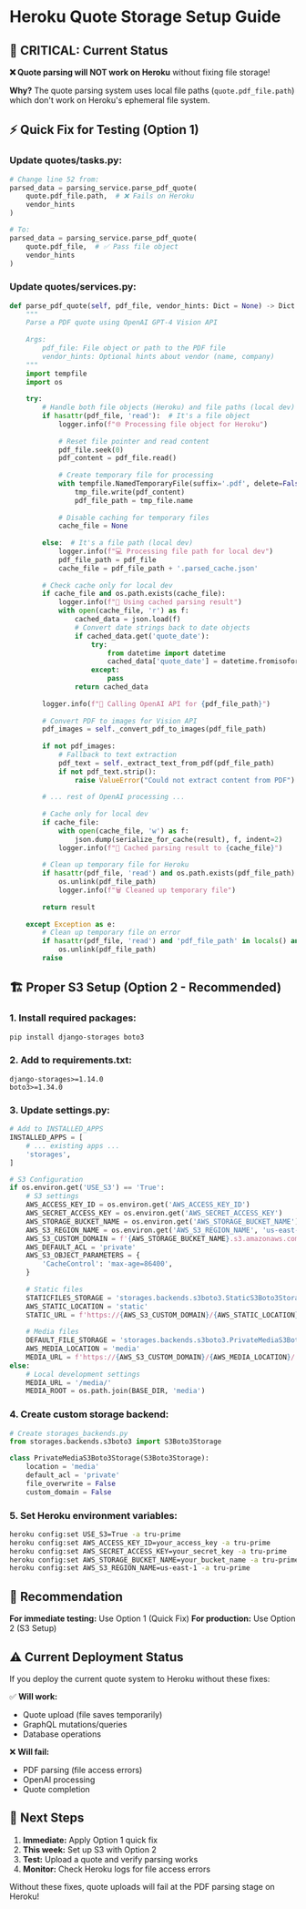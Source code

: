 # Heroku Quote Storage Setup Guide

## 🚨 **CRITICAL: Current Status**

**❌ Quote parsing will NOT work on Heroku** without fixing file storage!

**Why?** The quote parsing system uses local file paths (`quote.pdf_file.path`) which don't work on Heroku's ephemeral file system.

## ⚡ **Quick Fix for Testing (Option 1)**

### Update quotes/tasks.py:
```python
# Change line 52 from:
parsed_data = parsing_service.parse_pdf_quote(
    quote.pdf_file.path,  # ❌ Fails on Heroku
    vendor_hints
)

# To:
parsed_data = parsing_service.parse_pdf_quote(
    quote.pdf_file,  # ✅ Pass file object
    vendor_hints
)
```

### Update quotes/services.py:
```python
def parse_pdf_quote(self, pdf_file, vendor_hints: Dict = None) -> Dict:
    """
    Parse a PDF quote using OpenAI GPT-4 Vision API
    
    Args:
        pdf_file: File object or path to the PDF file
        vendor_hints: Optional hints about vendor (name, company)
    """
    import tempfile
    import os
    
    try:
        # Handle both file objects (Heroku) and file paths (local dev)
        if hasattr(pdf_file, 'read'):  # It's a file object
            logger.info(f"🌐 Processing file object for Heroku")
            
            # Reset file pointer and read content
            pdf_file.seek(0)
            pdf_content = pdf_file.read()
            
            # Create temporary file for processing
            with tempfile.NamedTemporaryFile(suffix='.pdf', delete=False) as tmp_file:
                tmp_file.write(pdf_content)
                pdf_file_path = tmp_file.name
            
            # Disable caching for temporary files
            cache_file = None
            
        else:  # It's a file path (local dev)
            logger.info(f"💻 Processing file path for local dev")
            pdf_file_path = pdf_file
            cache_file = pdf_file_path + '.parsed_cache.json'
        
        # Check cache only for local dev
        if cache_file and os.path.exists(cache_file):
            logger.info(f"📁 Using cached parsing result")
            with open(cache_file, 'r') as f:
                cached_data = json.load(f)
                # Convert date strings back to date objects
                if cached_data.get('quote_date'):
                    try:
                        from datetime import datetime
                        cached_data['quote_date'] = datetime.fromisoformat(cached_data['quote_date']).date()
                    except:
                        pass
                return cached_data
        
        logger.info(f"🤖 Calling OpenAI API for {pdf_file_path}")
        
        # Convert PDF to images for Vision API
        pdf_images = self._convert_pdf_to_images(pdf_file_path)
        
        if not pdf_images:
            # Fallback to text extraction
            pdf_text = self._extract_text_from_pdf(pdf_file_path)
            if not pdf_text.strip():
                raise ValueError("Could not extract content from PDF")
        
        # ... rest of OpenAI processing ...
        
        # Cache only for local dev
        if cache_file:
            with open(cache_file, 'w') as f:
                json.dump(serialize_for_cache(result), f, indent=2)
            logger.info(f"💾 Cached parsing result to {cache_file}")
        
        # Clean up temporary file for Heroku
        if hasattr(pdf_file, 'read') and os.path.exists(pdf_file_path):
            os.unlink(pdf_file_path)
            logger.info(f"🗑️ Cleaned up temporary file")
        
        return result
        
    except Exception as e:
        # Clean up temporary file on error
        if hasattr(pdf_file, 'read') and 'pdf_file_path' in locals() and os.path.exists(pdf_file_path):
            os.unlink(pdf_file_path)
        raise
```

## 🏗️ **Proper S3 Setup (Option 2 - Recommended)**

### 1. Install required packages:
```bash
pip install django-storages boto3
```

### 2. Add to requirements.txt:
```
django-storages>=1.14.0
boto3>=1.34.0
```

### 3. Update settings.py:
```python
# Add to INSTALLED_APPS
INSTALLED_APPS = [
    # ... existing apps ...
    'storages',
]

# S3 Configuration
if os.environ.get('USE_S3') == 'True':
    # S3 settings
    AWS_ACCESS_KEY_ID = os.environ.get('AWS_ACCESS_KEY_ID')
    AWS_SECRET_ACCESS_KEY = os.environ.get('AWS_SECRET_ACCESS_KEY')
    AWS_STORAGE_BUCKET_NAME = os.environ.get('AWS_STORAGE_BUCKET_NAME')
    AWS_S3_REGION_NAME = os.environ.get('AWS_S3_REGION_NAME', 'us-east-1')
    AWS_S3_CUSTOM_DOMAIN = f'{AWS_STORAGE_BUCKET_NAME}.s3.amazonaws.com'
    AWS_DEFAULT_ACL = 'private'
    AWS_S3_OBJECT_PARAMETERS = {
        'CacheControl': 'max-age=86400',
    }
    
    # Static files
    STATICFILES_STORAGE = 'storages.backends.s3boto3.StaticS3Boto3Storage'
    AWS_STATIC_LOCATION = 'static'
    STATIC_URL = f'https://{AWS_S3_CUSTOM_DOMAIN}/{AWS_STATIC_LOCATION}/'
    
    # Media files
    DEFAULT_FILE_STORAGE = 'storages.backends.s3boto3.PrivateMediaS3Boto3Storage'
    AWS_MEDIA_LOCATION = 'media'
    MEDIA_URL = f'https://{AWS_S3_CUSTOM_DOMAIN}/{AWS_MEDIA_LOCATION}/'
else:
    # Local development settings
    MEDIA_URL = '/media/'
    MEDIA_ROOT = os.path.join(BASE_DIR, 'media')
```

### 4. Create custom storage backend:
```python
# Create storages_backends.py
from storages.backends.s3boto3 import S3Boto3Storage

class PrivateMediaS3Boto3Storage(S3Boto3Storage):
    location = 'media'
    default_acl = 'private'
    file_overwrite = False
    custom_domain = False
```

### 5. Set Heroku environment variables:
```bash
heroku config:set USE_S3=True -a tru-prime
heroku config:set AWS_ACCESS_KEY_ID=your_access_key -a tru-prime
heroku config:set AWS_SECRET_ACCESS_KEY=your_secret_key -a tru-prime
heroku config:set AWS_STORAGE_BUCKET_NAME=your_bucket_name -a tru-prime
heroku config:set AWS_S3_REGION_NAME=us-east-1 -a tru-prime
```

## 🎯 **Recommendation**

**For immediate testing:** Use Option 1 (Quick Fix)
**For production:** Use Option 2 (S3 Setup)

## ⚠️ **Current Deployment Status**

If you deploy the current quote system to Heroku without these fixes:

✅ **Will work:**
- Quote upload (file saves temporarily)
- GraphQL mutations/queries
- Database operations

❌ **Will fail:**
- PDF parsing (file access errors)
- OpenAI processing
- Quote completion

## 🚀 **Next Steps**

1. **Immediate:** Apply Option 1 quick fix
2. **This week:** Set up S3 with Option 2
3. **Test:** Upload a quote and verify parsing works
4. **Monitor:** Check Heroku logs for file access errors

Without these fixes, quote uploads will fail at the PDF parsing stage on Heroku!


